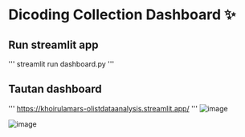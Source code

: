 # Dicoding Collection Dashboard ✨

## Run streamlit app

'''
streamlit run dashboard.py
'''

## Tautan dashboard

'''
https://khoirulamars-olistdataanalysis.streamlit.app/
'''
![image](https://github.com/khoirulamars/Data_Analysis_Dicoding/assets/111468833/4b40b3cc-fd68-46f8-b4a9-53ab8b19b65c)

![image](https://github.com/khoirulamars/Data_Analysis_Dicoding/assets/111468833/e1dc87f7-0e75-4b38-b48e-d82f4661086f)



